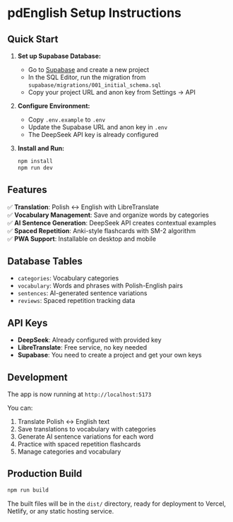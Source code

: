 # pdEnglish Setup Instructions

## Quick Start

1. **Set up Supabase Database:**
   - Go to [Supabase](https://supabase.com) and create a new project
   - In the SQL Editor, run the migration from `supabase/migrations/001_initial_schema.sql`
   - Copy your project URL and anon key from Settings → API

2. **Configure Environment:**
   - Copy `.env.example` to `.env`
   - Update the Supabase URL and anon key in `.env`
   - The DeepSeek API key is already configured

3. **Install and Run:**
   ```bash
   npm install
   npm run dev
   ```

## Features

✅ **Translation**: Polish ↔ English with LibreTranslate  
✅ **Vocabulary Management**: Save and organize words by categories  
✅ **AI Sentence Generation**: DeepSeek API creates contextual examples  
✅ **Spaced Repetition**: Anki-style flashcards with SM-2 algorithm  
✅ **PWA Support**: Installable on desktop and mobile  

## Database Tables

- `categories`: Vocabulary categories
- `vocabulary`: Words and phrases with Polish-English pairs
- `sentences`: AI-generated sentence variations
- `reviews`: Spaced repetition tracking data

## API Keys

- **DeepSeek**: Already configured with provided key
- **LibreTranslate**: Free service, no key needed
- **Supabase**: You need to create a project and get your own keys

## Development

The app is now running at `http://localhost:5173`

You can:
1. Translate Polish ↔ English text
2. Save translations to vocabulary with categories
3. Generate AI sentence variations for each word
4. Practice with spaced repetition flashcards
5. Manage categories and vocabulary

## Production Build

```bash
npm run build
```

The built files will be in the `dist/` directory, ready for deployment to Vercel, Netlify, or any static hosting service.
